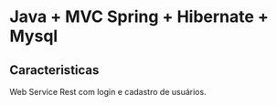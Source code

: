 # Java + MVC Spring + Hibernate + Mysql

## Caracteristicas

Web Service Rest com login e cadastro de usuários.
